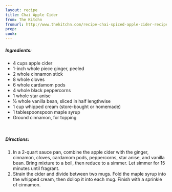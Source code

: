 ```yaml
---
layout: recipe
title: Chai Apple Cider
from: The Kitchn
fromurl: http://www.thekitchn.com/recipe-chai-spiced-apple-cider-recipes-from-the-kitchn-210974
prep: 
cook: 
---
```


##### Ingredients:

* 4 cups apple cider
* 1-inch whole piece ginger, peeled
* 2 whole cinnamon stick
* 8 whole cloves
* 6 whole cardamom pods
* 4 whole black peppercorns
* 1 whole star anise
* ½ whole vanilla bean, sliced in half lengthwise
* 1 cup whipped cream (store-bought or homemade)
* 1 tablespoonspoon maple syrup
* Ground cinnamon, for topping 

<br>

##### Directions:

1. In a 2-quart sauce pan, combine the apple cider with the ginger, cinnamon, cloves, cardamom pods, peppercorns, star anise, and vanilla bean. Bring mixture to a boil, then reduce to a simmer. Let simmer for 15 minutes until fragrant.
2. Strain the cider and divide between two mugs. Fold the maple syrup into the whipped cream, then dollop it into each mug. Finish with a sprinkle of cinnamon. 

